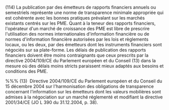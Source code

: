 (114) La publication par des émetteurs de rapports financiers annuels ou semestriels représente une norme de transparence minimale appropriée qui est cohérente avec les bonnes pratiques prévalant sur les marchés existants centrés sur les PME. Quant à la teneur des rapports financiers, l'opérateur d'un marché de croissance des PME est libre de prescrire l'utilisation des normes internationales d'information financière ou de normes d'information financière autorisées par les lois et règlements locaux, ou les deux, par des émetteurs dont les instruments financiers sont négociés sur sa plate-forme. Les délais de publication des rapports financiers doivent être moins contraignants que ceux prescrits par la directive 2004/109/CE du Parlement européen et du Conseil (13) dans la mesure où des délais moins stricts paraissent mieux adaptés aux besoins et conditions des PME.

%%% (13)  Directive 2004/109/CE du Parlement européen et du Conseil du 15 décembre 2004 sur l'harmonisation des obligations de transparence concernant l'information sur les émetteurs dont les valeurs mobilières sont admises à la négociation sur un marché réglementé et modifiant la directive 2001/34/CE (JO L 390 du 31.12.2004, p. 38).